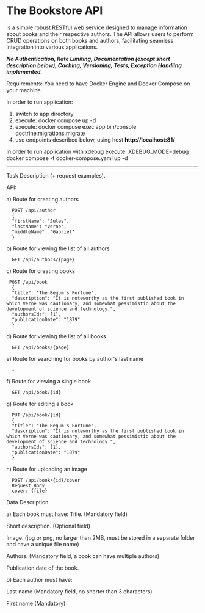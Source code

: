 # The Bookstore API

is a simple robust RESTful web service designed to manage information about books and their respective authors. The API allows users to perform CRUD operations on both books and authors, facilitating seamless integration into various applications. 

**_No Authentication, Rate Limiting, Documentation (except short description below), Caching, Versioning, Tests, Exception Handling implemented._**

Requirements:
You need to have Docker Engine and Docker Compose on your machine.

In order to run application:

1) switch to app directory
2) execute: docker compose up -d
3) execute: docker compose exec app bin/console doctrine:migrations:migrate 
4) use endpoints described below, using host **http://localhost:81/**

In order to run application with xdebug execute:
XDEBUG_MODE=debug docker compose -f docker-compose.yaml up -d

---

Task Description (+ request examples).

API:

  a) Route for creating authors

      POST /api/author
      {
      "firstName": "Jules",
      "lastName": "Verne",
      "middleName": "Gabriel"
      }

   b) Route for viewing the list of all authors
   
      GET /api/authors/{page}

   c) Route for creating books

     POST /api/book
      {
      "title": "The Begum's Fortune",
      "description": "It is noteworthy as the first published book in which Verne was cautionary, and somewhat pessimistic about the development of science and technology.",
      "authorsIds": [1],
      "publicationDate": "1879"
      }   

   d) Route for viewing the list of all books
   
      GET /api/books/{page}

   e) Route for searching for books by author's last name
      
      -

   f) Route for viewing a single book

      GET /api/book/{id}

   g) Route for editing a book

      PUT /api/book/{id}
      {
      "title": "The Begum's Fortune",
      "description": "It is noteworthy as the first published book in which Verne was cautionary, and somewhat pessimistic about the development of science and technology.",
      "authorsIds": [1],
      "publicationDate": "1879"
      } 
   
   h) Route for uploading an image

      POST /api/book/{id}/cover
      Request Body
      cover: {file}

Data Description.

a) Each book must have:
Title. (Mandatory field)

Short description. (Optional field)

Image. (jpg or png, no larger than 2MB, must be stored in a separate folder and have a unique file name)

Authors. (Mandatory field, a book can have multiple authors)

Publication date of the book.

b) Each author must have:

Last name (Mandatory field, no shorter than 3 characters)

First name (Mandatory)


